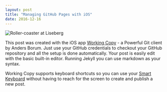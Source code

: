 ```yaml
---
layout: post
title: "Managing GitHub Pages with iOS"
date: 2016-12-16
---
```


![Roller-coaster at Liseberg](/images/2016-12-04-jul-pa-liseberg-coaster.jpg)

This post was created with the iOS app [Working Copy](https://appsto.re/se/xONC1.i) - a Powerful Git client by Anders Borum. Just use your GitHub credentials to checkout your GitHub repository and all the setup is done automatically. Your post is easily edit with the basic built-in editor. Running Jekyll you can use markdown as your syntax. 

Working Copy supports keyboard shortcuts so you can use your [Smart Keyboard](http://www.apple.com/smart-keyboard/) without having to reach for the screen to create and publish a new post. 

